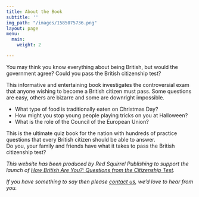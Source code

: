 ```yaml
---
title: About the Book
subtitle: ''
img_path: "/images/1585075736.png"
layout: page
menu:
  main:
    weight: 2

---
```

You may think you know everything about being British, but would the government agree? Could you pass the British citizenship test?

This informative and entertaining book investigates the controversial exam that anyone wishing to become a British citizen must pass. Some questions are easy, others are bizarre and some are downright impossible.

* What type of food is traditionally eaten on Christmas Day?
* How might you stop young people playing tricks on you at Halloween?
* What is the role of the Council of the European Union?

This is the ultimate quiz book for the nation with hundreds of practice questions that every British citizen should be able to answer.  
Do you, your family and friends have what it takes to pass the British citizenship test?

_This website has been produced by Red Squirrel Publishing to support the launch of_ [_How British Are You?: Questions from the Citizenship Test_](https://www.amazon.co.uk/gp/redirect.html?ie=UTF8&location=http%3A%2F%2Fwww.amazon.co.uk%2FHow-British-are-You-Citizenship%2Fdp%2F0955215978%3Fie%3DUTF8%26s%3Dbooks%26qid%3D1222430685%26sr%3D8-1&tag=howbritish-21&linkCode=ur2&camp=1634&creative=6738)_._

_If you have something to say then please_ [_contact us_](http://www.redsquirrelbooks.com)_, we’d love to hear from you._